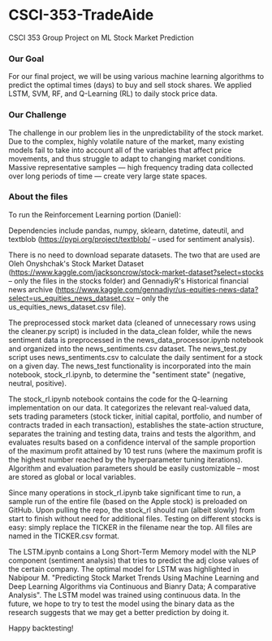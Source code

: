 # CSCI-353-TradeAide
CSCI 353 Group Project on ML Stock Market Prediction

### Our Goal
For our final project, we will be using various machine learning algorithms to predict the optimal times (days) to buy and sell stock shares. We applied LSTM, SVM, RF, and Q-Learning (RL) to daily stock price data. 

### Our Challenge
The challenge in our problem lies in the unpredictability of the stock market. Due to the complex, highly volatile nature of the market, many existing models fail to take into account all of the variables that affect price movements, and thus struggle to adapt to changing market conditions. Massive representative samples — high frequency trading data collected over long periods of time — create very large state spaces.

### About the files

To run the Reinforcement Learning portion (Daniel):

Dependencies include pandas, numpy, sklearn, datetime, dateutil, and textblob (https://pypi.org/project/textblob/ – used for sentiment analysis).

There is no need to download separate datasets. The two that are used are Oleh Onyshchak's Stock Market Dataset (https://www.kaggle.com/jacksoncrow/stock-market-dataset?select=stocks – only the files in the stocks folder) and GennadiyR's Historical financial news archive (https://www.kaggle.com/gennadiyr/us-equities-news-data?select=us_equities_news_dataset.csv – only the us_equities_news_dataset.csv file). 

The preprocessed stock market data (cleaned of unnecessary rows using the cleaner.py script) is included in the data_clean folder, while the news sentiment data is preprocessed in the news_data_processor.ipynb notebook and organized into the news_sentiments.csv dataset. The news_test.py script uses news_sentiments.csv to calculate the daily sentiment for a stock on a given day. The news_test functionality is incorporated into the main notebook, stock_rl.ipynb, to determine the "sentiment state" (negative, neutral, positive).

The stock_rl.ipynb notebook contains the code for the Q-learning implementation on our data. It categorizes the relevant real-valued data, sets trading parameters (stock ticker, initial capital, portfolio, and number of contracts traded in each transaction), establishes the state-action structure, separates the training and testing data, trains and tests the algorithm, and evaluates results based on a confidence interval of the sample proportion of the maximum profit attained by 10 test runs (where the maximum profit is the highest number reached by the hyperparameter tuning iterations). Algorithm and evaluation parameters should be easily customizable – most are stored as global or local variables.

Since many operations in stock_rl.ipynb take significant time to run, a sample run of the entire file (based on the Apple stock) is preloaded on GitHub. Upon pulling the repo, the stock_rl should run (albeit slowly) from start to finish without need for additional files. Testing on different stocks is easy: simply replace the TICKER in the filename near the top. All files are named in the TICKER.csv format. 

The LSTM.ipynb contains a Long Short-Term Memory model with the NLP component (sentiment analysis) that tries to predict the adj close values of the certain company. The optimal model for LSTM was highlighted in Nabipour M. "Predicting Stock Market Trends Using Machine Learning and Deep Learning Algorithms via Continuous and Bianry Data; A comparative Analysis". The LSTM model was trained using continuous data. In the future, we hope to try to test the model using the binary data as the research suggests that we may get a better prediction by doing it.

Happy backtesting!
